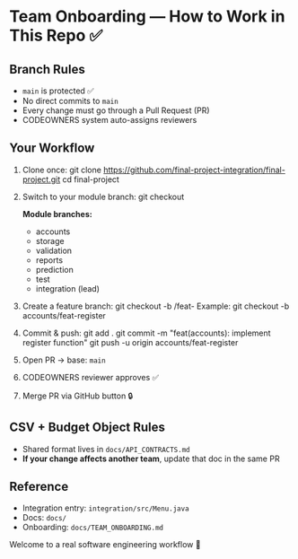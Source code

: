 # Team Onboarding — How to Work in This Repo ✅

## Branch Rules
- `main` is protected ✅
- No direct commits to `main`
- Every change must go through a Pull Request (PR)
- CODEOWNERS system auto-assigns reviewers

## Your Workflow
1) Clone once:
   git clone https://github.com/final-project-integration/final-project.git
   cd final-project

2) Switch to your module branch:
   git checkout <module-branch>

   **Module branches:**
   - accounts
   - storage
   - validation
   - reports
   - prediction
   - test
   - integration (lead)

3) Create a feature branch:
   git checkout -b <module>/feat-<feature-name>
   Example:
   git checkout -b accounts/feat-register

4) Commit & push:
   git add .
   git commit -m "feat(accounts): implement register function"
   git push -u origin accounts/feat-register

5) Open PR → base: `main`
6) CODEOWNERS reviewer approves ✅
7) Merge PR via GitHub button 🔒

## CSV + Budget Object Rules
- Shared format lives in `docs/API_CONTRACTS.md`
- **If your change affects another team**, update that doc in the same PR

## Reference
- Integration entry: `integration/src/Menu.java`
- Docs: `docs/`
- Onboarding: `docs/TEAM_ONBOARDING.md`

Welcome to a real software engineering workflow 🚀

